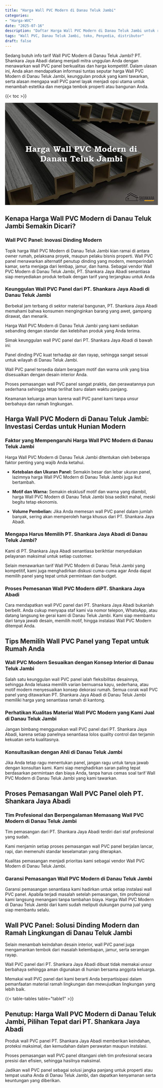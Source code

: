 ```yaml
---
title: "Harga Wall PVC Modern di Danau Teluk Jambi"
categories: 
- "Harga-WVC"
date: "2025-07-16"
description: "Daftar Harga Wall PVC Modern di Danau Teluk Jambi untuk rumah, perkantoran, serta gerai. Material unggulan, variasi motif, warna modern, dengan layanan penempatan dikerjakan oleh teknisi profesional serta jaminan resmi!|Jasa penyediaan Wall PVC Modern di Danau Teluk Jambi untuk kebutuhan hunian, kantor, atau gerai, beserta produk terbaik dan pemasangan oleh teknisi ahli dan jaminan resmi.|Alternatif Wall PVC Modern di Danau Teluk Jambi yang terpercaya bagi hunian, kantor, serta toko, dengan material berkualitas dan pemasangan dikerjakan oleh tenaga ahli profesional serta garansi resmi.|Penyediaan Wall PVC Modern di Danau Teluk Jambi bagi hunian, office, serta toko, beserta panel berkualitas dan instalasi oleh teknisi ahli, lengkap beserta garansi resmi.}"
tags: "Wall PVC, Danau Teluk Jambi, toko, Penyedia, distributor"
draft: false
---
```


Sedang butuh info tarif Wall PVC Modern di Danau Teluk Jambi? PT. Shankara Jaya Abadi datang menjadi mitra unggulan Anda dengan menawarkan wall PVC panel berkualitas dan harga kompetitif. Dalam ulasan ini, Anda akan mendapatkan informasi tuntas seputar harga Wall PVC Modern di Danau Teluk Jambi, keunggulan produk yang kami tawarkan, serta alasan mengapa wall PVC panel layak menjadi opsi utama untuk menambah estetika dan menjaga tembok properti atau bangunan Anda.

{{< toc >}}

![Harga Wall PVC Modern di Danau Teluk Jambi](/images/Harga-WVC/Harga-Wall-PVC-Modern-di-Danau-Teluk-Jambi.png)


## Kenapa Harga Wall PVC Modern di Danau Teluk Jambi Semakin Dicari?

### Wall PVC Panel: Inovasi Dinding Modern

Topik harga Wall PVC Modern di Danau Teluk Jambi kian ramai di antara owner rumah, pelaksana proyek, maupun pelaku bisnis properti. Wall PVC panel menawarkan alternatif penutup dinding yang modern, memperindah kamar, serta menjaga dari lembap, jamur, dan hama. Sebagai vendor Wall PVC Modern di Danau Teluk Jambi, PT. Shankara Jaya Abadi senantiasa siap menyediakan produk terbaik dengan tarif yang terjangkau untuk Anda

### Keunggulan Wall PVC Panel dari PT. Shankara Jaya Abadi di Danau Teluk Jambi

Berbekal jam terbang di sektor material bangunan, PT. Shankara Jaya Abadi memahami bahwa konsumen menginginkan barang yang awet, gampang dirawat, dan menarik.

Harga Wall PVC Modern di Danau Teluk Jambi yang kami sediakan sebanding dengan standar dan kelebihan produk yang Anda terima.

Simak keunggulan wall PVC panel dari PT. Shankara Jaya Abadi di bawah ini:

Panel dinding PVC kuat terhadap air dan rayap, sehingga sangat sesuai untuk wilayah di Danau Teluk Jambi.

Wall PVC panel tersedia dalam beragam motif dan warna unik yang bisa disesuaikan dengan desain interior Anda.

Proses pemasangan wall PVC panel sangat praktis, dan perawatannya pun sederhana sehingga tetap terlihat baru dalam waktu panjang.

Keamanan keluarga aman karena wall PVC panel kami tanpa unsur berbahaya dan ramah lingkungan.

## Harga Wall PVC Modern di Danau Teluk Jambi: Investasi Cerdas untuk Hunian Modern

### Faktor yang Mempengaruhi Harga Wall PVC Modern di Danau Teluk Jambi

Harga Wall PVC Modern di Danau Teluk Jambi ditentukan oleh beberapa faktor penting yang wajib Anda ketahui.

- **Ketebalan dan Ukuran Panel:** Semakin besar dan lebar ukuran panel, lazimnya harga Wall PVC Modern di Danau Teluk Jambi juga ikut bertambah.

- **Motif dan Warna:** Semakin eksklusif motif dan warna yang diambil, harga Wall PVC Modern di Danau Teluk Jambi bisa sedikit mahal, meski begitu tetap ekonomis.

- **Volume Pembelian:** Jika Anda memesan wall PVC panel dalam jumlah banyak, sering akan memperoleh harga khusus dari PT. Shankara Jaya Abadi.

### Mengapa Harus Memilih PT. Shankara Jaya Abadi di Danau Teluk Jambi?

Kami di PT. Shankara Jaya Abadi senantiasa berikhtiar menyediakan pelayanan maksimal untuk setiap customer.

Selain menawarkan tarif Wall PVC Modern di Danau Teluk Jambi yang kompetitif, kami juga menghadirkan diskusi cuma-cuma agar Anda dapat memilih panel yang tepat untuk permintaan dan budget.

### Proses Pemesanan Wall PVC Modern diPT. Shankara Jaya Abadi

Cara mendapatkan wall PVC panel dari PT. Shankara Jaya Abadi bukanlah berbelit. Anda cukup menyapa staf kami via nomor telepon, WhatsApp, atau datang langsung ke gerai kami di Danau Teluk Jambi. Kami siap membantu dari tanya jawab desain, memilih motif, hingga instalasi Wall PVC Modern ditempat Anda.

## Tips Memilih Wall PVC Panel yang Tepat untuk Rumah Anda

### Wall PVC Modern Sesuaikan dengan Konsep Interior di Danau Teluk Jambi

Salah satu keunggulan wall PVC panel ialah fleksibilitas desainnya, sehingga Anda leluasa memilih varian bernuansa kayu, sederhana, atau motif modern menyesuaikan konsep dekorasi rumah. Semua corak wall PVC panel yang ditawarkan PT. Shankara Jaya Abadi di Danau Teluk Jambi memiliki harga yang senantiasa ramah di kantong.

### Perhatikan Kualitas Material Wall PVC Modern yang Kami Jual di Danau Teluk Jambi

Jangan bimbang menggunakan wall PVC panel dari PT. Shankara Jaya Abadi, karena setiap panelnya senantiasa lolos quality control dan terjamin kekuatan serta kualitasnya.

### Konsultasikan dengan Ahli di Danau Teluk Jambi

Jika Anda tetap ragu menentukan panel, jangan ragu untuk tanya jawab dengan konsultan kami. Kami siap menghadirkan saran paling tepat berdasarkan permintaan dan biaya Anda, tanpa harus cemas soal tarif Wall PVC Modern di Danau Teluk Jambi yang kami tawarkan.

## Proses Pemasangan Wall PVC Panel oleh PT. Shankara Jaya Abadi

### Tim Profesional dan Berpengalaman Memasang Wall PVC Modern di Danau Teluk Jambi

Tim pemasangan dari PT. Shankara Jaya Abadi terdiri dari staf profesional yang sudah.

Kami menjamin setiap proses pemasangan wall PVC panel berjalan lancar, rapi, dan memenuhi standar keselamatan yang diterapkan.

Kualitas pemasangan menjadi prioritas kami sebagai vendor Wall PVC Modern di Danau Teluk Jambi.

### Garansi Pemasangan Wall PVC Modern di Danau Teluk Jambi

Garansi pemasangan senantiasa kami hadirkan untuk setiap instalasi wall PVC panel. Apabila terjadi masalah setelah pemasangan, tim profesional kami langsung menangani tanpa tambahan biaya. Harga Wall PVC Modern di Danau Teluk Jambi dari kami sudah meliputi dukungan purna jual yang siap membantu selalu.

## Wall PVC Panel: Solusi Dinding Modern dan Ramah Lingkungan di Danau Teluk Jambi

Selain menambah keindahan desain interior, wall PVC panel juga mengamankan tembok dari masalah kelembapan, jamur, serta serangan rayap.

Wall PVC panel dari PT. Shankara Jaya Abadi dibuat tidak memakai unsur berbahaya sehingga aman digunakan di hunian bersama anggota keluarga.

Memakai wall PVC panel dari kami berarti Anda berpartisipasi dalam pemanfaatan material ramah lingkungan dan mewujudkan lingkungan yang lebih baik.

{{< table-tables table="table1" >}}

## Penutup: Harga Wall PVC Modern di Danau Teluk Jambi, Pilihan Tepat dari PT. Shankara Jaya Abadi

Produk wall PVC panel PT. Shankara Jaya Abadi memberikan keindahan, proteksi maksimal, dan kemudahan dalam perawatan maupun instalasi.

Proses pemasangan wall PVC panel ditangani oleh tim profesional secara presisi dan efisien, sehingga hasilnya maksimal.

Jadikan wall PVC panel sebagai solusi jangka panjang untuk properti atau tempat usaha Anda di Danau Teluk Jambi, dan dapatkan kenyamanan serta keuntungan yang diberikan.